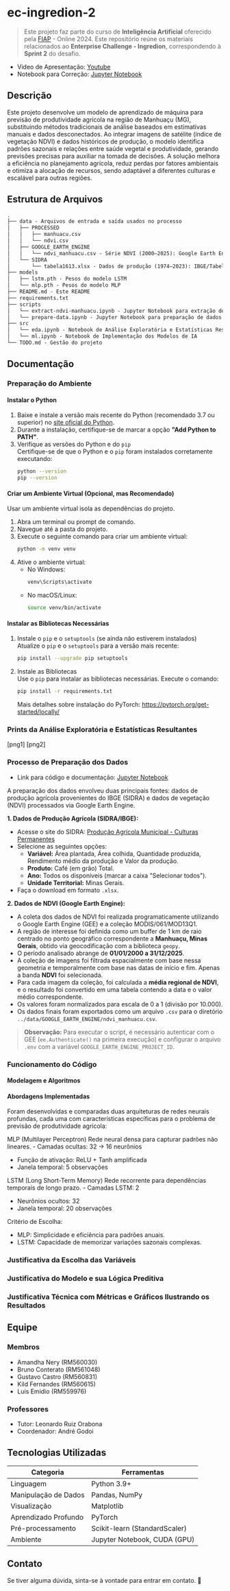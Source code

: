 # ec-ingredion-2

> Este projeto faz parte do curso de **Inteligência Artificial** oferecido pela [FIAP](https://github.com/fiap) - Online 2024. Este repositório reúne os materiais relacionados ao **Enterprise Challenge - Ingredion**, correspondendo à **Sprint 2** do desafio.

- Video de Apresentação: [Youtube]()
- Notebook para Correção: [Jupyter Notebook](./src/ml.ipynb)

## Descrição

Este projeto desenvolve um modelo de aprendizado de máquina para previsão de produtividade agrícola na região de Manhuaçu (MG), substituindo métodos tradicionais de análise baseados em estimativas manuais e dados desconectados. Ao integrar imagens de satélite (índice de vegetação NDVI) e dados históricos de produção, o modelo identifica padrões sazonais e relações entre saúde vegetal e produtividade, gerando previsões precisas para auxiliar na tomada de decisões. A solução melhora a eficiência no planejamento agrícola, reduz perdas por fatores ambientais e otimiza a alocação de recursos, sendo adaptável a diferentes culturas e escalável para outras regiões.

## Estrutura de Arquivos

```txt
.
├── data - Arquivos de entrada e saída usados no processo
│   ├── PROCESSED
│   │   ├── manhuacu.csv
│   │   └── ndvi.csv
│   ├── GOOGLE_EARTH_ENGINE
│   │   └── ndvi_manhuacu.csv - Série NDVI (2000–2025): Google Earth Engine
│   └── SIDRA
│       └── tabela1613.xlsx - Dados de produção (1974–2023): IBGE/Tabela 1613
├── models
│   ├── lstm.pth - Pesos do modelo LSTM
│   └── mlp.pth - Pesos do modelo MLP
├── README.md - Este README
├── requirements.txt
├── scripts
│   └── extract-ndvi-manhuacu.ipynb - Jupyter Notebook para extração de dados NDVI de Manhuaçu, MG
│   └── prepare-data.ipynb - Jupyter Notebook para preparação de dados
├── src
│   └── eda.ipynb - Notebook de Análise Exploratória e Estatísticas Resultantes 
│   └── ml.ipynb - Notebook de Implementação dos Modelos de IA
└── TODO.md - Gestão do projeto
```

## Documentação

### Preparação do Ambiente

#### Instalar o Python  

1. Baixe e instale a versão mais recente do Python (recomendado 3.7 ou superior) no [site oficial do Python](https://www.python.org/).  
2. Durante a instalação, certifique-se de marcar a opção **"Add Python to PATH"**.  
3. Verifique as versões do Python e do `pip`  
   Certifique-se de que o Python e o `pip` foram instalados corretamente executando:  
    ```bash
    python --version
    pip --version
    ```

#### Criar um Ambiente Virtual (Opcional, mas Recomendado)  

Usar um ambiente virtual isola as dependências do projeto.

1. Abra um terminal ou prompt de comando.  
2. Navegue até a pasta do projeto.  
3. Execute o seguinte comando para criar um ambiente virtual:  
   ```bash
   python -m venv venv
   ```  
4. Ative o ambiente virtual:  
   - No Windows:  
     ```bash
     venv\Scripts\activate
     ```  
   - No macOS/Linux:  
     ```bash
     source venv/bin/activate
     ```

#### Instalar as Bibliotecas Necessárias

1. Instale o `pip` e o `setuptools` (se ainda não estiverem instalados)  
   Atualize o `pip` e o `setuptools` para a versão mais recente:  
    ```bash
    pip install --upgrade pip setuptools
    ```  
2. Instale as Bibliotecas  
   Use o `pip` para instalar as bibliotecas necessárias. Execute o comando:  
    ```bash
    pip install -r requirements.txt
    ```
   Mais detalhes sobre instalação do PyTorch: https://pytorch.org/get-started/locally/

### Prints da Análise Exploratória e Estatísticas Resultantes

[png1] [png2]

### Processo de Preparação dos Dados

- Link para código e documentação: [Jupyter Notebook](./scripts/prepare-data.ipynb)

A preparação dos dados envolveu duas principais fontes: dados de produção agrícola provenientes do IBGE (SIDRA) e dados de vegetação (NDVI) processados via Google Earth Engine.

**1. Dados de Produção Agrícola (SIDRA/IBGE):**

- Acesse o site do SIDRA: [Produção Agrícola Municipal - Culturas Permanentes](https://sidra.ibge.gov.br/tabela/1613)
- Selecione as seguintes opções:
  - **Variável:** Área plantada, Área colhida, Quantidade produzida, Rendimento médio da produção e Valor da produção.
  - **Produto:** Café (em grão) Total.
  - **Ano:** Todos os disponíveis (marcar a caixa "Selecionar todos").
  - **Unidade Territorial:** Minas Gerais.
- Faça o download em formato `.xlsx`.

**2. Dados de NDVI (Google Earth Engine):**

- A coleta dos dados de NDVI foi realizada programaticamente utilizando o Google Earth Engine (GEE) e a coleção MODIS/061/MOD13Q1.
- A região de interesse foi definida como um buffer de 1 km de raio centrado no ponto geográfico correspondente a **Manhuaçu, Minas Gerais**, obtido via geocodificação com a biblioteca `geopy`.
- O período analisado abrange de **01/01/2000 a 31/12/2025**.
- A coleção de imagens foi filtrada espacialmente com base nessa geometria e temporalmente com base nas datas de início e fim. Apenas a banda **NDVI** foi selecionada.
- Para cada imagem da coleção, foi calculada a **média regional de NDVI**, e o resultado foi convertido em uma tabela contendo a data e o valor médio correspondente.
- Os valores foram normalizados para escala de 0 a 1 (divisão por 10.000).
- Os dados finais foram exportados como um arquivo `.csv` para o diretório `../data/GOOGLE_EARTH_ENGINE/ndvi_manhuacu.csv`.

> **Observação:** Para executar o script, é necessário autenticar com o GEE (`ee.Authenticate()` na primeira execução) e configurar o arquivo `.env` com a variável `GOOGLE_EARTH_ENGINE_PROJECT_ID`.

### Funcionamento do Código

#### Modelagem e Algoritmos

#### Abordagens Implementadas

Foram desenvolvidas e comparadas duas arquiteturas de redes neurais profundas, cada uma com características específicas para o problema de previsão de produtividade agrícola:

MLP (Multilayer Perceptron)	Rede neural densa para capturar padrões não lineares.	- Camadas ocultas: 32 → 16 neurônios
 - Função de ativação: ReLU + Tanh amplificada
 - Janela temporal: 5 observações

LSTM (Long Short-Term Memory)	Rede recorrente para dependências temporais de longo prazo.	- Camadas LSTM: 2
 - Neurônios ocultos: 32
 - Janela temporal: 20 observações

Critério de Escolha:
 - MLP: Simplicidade e eficiência para padrões anuais.
 - LSTM: Capacidade de memorizar variações sazonais complexas.

### Justificativa da Escolha das Variáveis

### Justificativa do Modelo e sua Lógica Preditiva

### Justificativa Técnica com Métricas e Gráficos Ilustrando os Resultados

## Equipe

### Membros

- Amandha Nery (RM560030) 
- Bruno Conterato (RM561048)
- Gustavo Castro (RM560831)
- Kild Fernandes (RM560615)
- Luis Emidio (RM559976)

### Professores

- Tutor: Leonardo Ruiz Orabona
- Coordenador: André Godoi

## Tecnologias Utilizadas

| Categoria             | Ferramentas                  |
|------------------------|-------------------------------|
| Linguagem              | Python 3.9+                   |
| Manipulação de Dados   | Pandas, NumPy                 |
| Visualização           | Matplotlib                    |
| Aprendizado Profundo   | PyTorch                       |
| Pré-processamento      | Scikit-learn (StandardScaler) |
| Ambiente               | Jupyter Notebook, CUDA (GPU)  |

## Contato

Se tiver alguma dúvida, sinta-se à vontade para entrar em contato. 🚀
